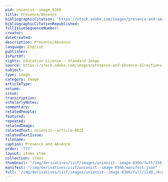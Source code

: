```yaml
---
pid: unionist--image-0366
title: Presence/Absence
bibliographicCitation: 'https://stock.adobe.com/images/presence-and-absence-directions-opposite-traffic-sign/66739282?prev_url=detail '
bibliographicCitationRepublished: 
fullIssueSequenceNumber: 
creator: 
dateCreated: 
description: Presence/Absence
language: English
publisher: 
IsPartOf: 
rights: Education License - Standard Image
source: https://stock.adobe.com/images/presence-and-absence-directions-opposite-traffic-sign/66739282?prev_url=detail
subject: 
type: image
category: Image
articleType: 
volume: 
issue: 
transcription: 
scholarlyNotes: 
commentary: 
relatedPeople: 
featured: 
repeated: 
relatedImage: 
relatedText: unionist--article-0015
relatedTextIssue: 
filename: 
caption: Presence and Absence
order: '777'
layout: items_item
collection: items
thumbnail: "/img/derivatives/iiif/images/unionist--image-0366/full/250,/0/default.jpg"
manifest: "/img/derivatives/iiif/unionist--image-0366/manifest.json"
full: "/img/derivatives/iiif/images/unionist--image-0366/full/1140,/0/default.jpg"
---
```


